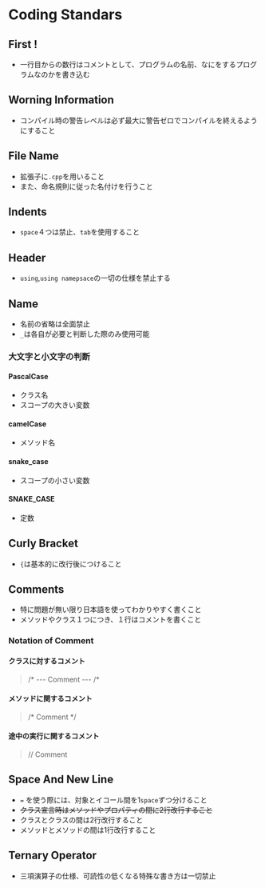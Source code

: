 # Coding Standars

## First !  
* 一行目からの数行はコメントとして、プログラムの名前、なにをするプログラムなのかを書き込む  

## Worning Information  
* コンパイル時の警告レベルは必ず最大に警告ゼロでコンパイルを終えるようにすること  

## File Name
* 拡張子に`.cpp`を用いること  
* また、命名規則に従った名付けを行うこと  

## Indents  
* `space`４つは禁止、`tab`を使用すること  

## Header  
* `using`,`using namepsace`の一切の仕様を禁止する

## Name  
* 名前の省略は全面禁止  
* `_`は各自が必要と判断した際のみ使用可能  
  
### 大文字と小文字の判断  
#### PascalCase  
  * クラス名
  * スコープの大きい変数  
#### camelCase	
  * メソッド名
####  snake_case
  * スコープの小さい変数  
#### SNAKE_CASE  
  * 定数  

## Curly Bracket  
* `{`は基本的に改行後につけること  

## Comments
* 特に問題が無い限り日本語を使ってわかりやすく書くこと  
* メソッドやクラス１つにつき、１行はコメントを書くこと
### Notation of Comment  
#### クラスに対するコメント  
> /* --- Comment --- /*

#### メソッドに関するコメント  
> /* Comment */

#### 途中の実行に関するコメント  
> // Comment

## Space And New Line  
* `=` を使う際には、対象とイコール間を1`space`ずつ分けること  
* ~~クラス宣言時はメソッドやプロパティの間に2行改行すること~~
* クラスとクラスの間は2行改行すること  
* メソッドとメソッドの間は1行改行すること  

## Ternary Operator 
* 三項演算子の仕様、可読性の低くなる特殊な書き方は一切禁止
